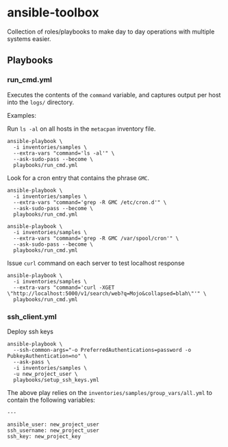 # ansible-toolbox

Collection of roles/playbooks to make day to day operations with multiple
systems easier.

## Playbooks

### run_cmd.yml

Executes the contents of the `command` variable, and captures output per host
into the `logs/` directory.

Examples:

Run `ls -al` on all hosts in the `metacpan` inventory file.

```shell
ansible-playbook \
  -i inventories/samples \
  --extra-vars "command='ls -al'" \
  --ask-sudo-pass --become \
  playbooks/run_cmd.yml
```

Look for a cron entry that contains the phrase `GMC`.

```shell
ansible-playbook \
  -i inventories/samples \
  --extra-vars "command='grep -R GMC /etc/cron.d'" \
  --ask-sudo-pass --become \
  playbooks/run_cmd.yml
```

```shell
ansible-playbook \
  -i inventories/samples \
  --extra-vars "command='grep -R GMC /var/spool/cron'" \
  --ask-sudo-pass --become \
  playbooks/run_cmd.yml
```

Issue `curl` command on each server to test localhost response

```shell
ansible-playbook \
  -i inventories/samples \
  --extra-vars "command='curl -XGET \"http://localhost:5000/v1/search/web?q=Mojo&collapsed=blah\"'" \
  playbooks/run_cmd.yml
```

### ssh_client.yml

Deploy ssh keys

```shell
ansible-playbook \
  --ssh-common-args="-o PreferredAuthentications=password -o PubkeyAuthentication=no" \
  --ask-pass \
  -i inventories/samples \
  -u new_project_user \
  playbooks/setup_ssh_keys.yml
```

The above play relies on the `inventories/samples/group_vars/all.yml` to
contain the following variables:

```
---

ansible_user: new_project_user
ssh_username: new_project_user
ssh_key: new_project_key
```
